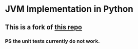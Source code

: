 # JVM Implementation in Python

## This is a fork of [this repo](https://github.com/gkbrk/python-jvm-interpreter)

### PS the unit tests currently do not work.
